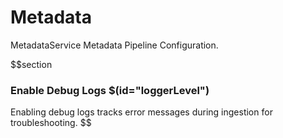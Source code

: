 # Metadata

MetadataService Metadata Pipeline Configuration.

$$section

### Enable Debug Logs $(id="loggerLevel")

Enabling debug logs tracks error messages during ingestion for troubleshooting.
$$